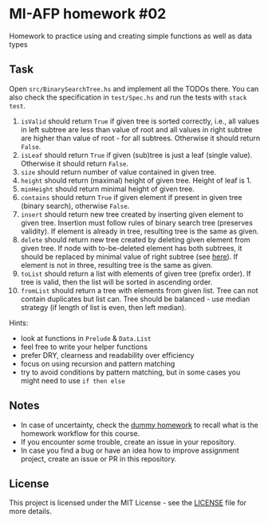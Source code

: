 # MI-AFP homework #02

Homework to practice using and creating simple functions as well as data types

## Task

Open `src/BinarySearchTree.hs` and implement all the TODOs there. You can also check the specification in `test/Spec.hs` and run the tests with `stack test`.

1. `isValid` should return `True` if given tree is sorted correctly, i.e., all values in left subtree are less than value of root and all values in right subtree are higher than value of root - for all subtrees. Otherwise it should return `False`.
2. `isLeaf` should return `True` if given (sub)tree is just a leaf (single value). Otherwise it should return `False`.
3. `size` should return number of value contained in given tree.
4. `height` should return (maximal) height of given tree. Height of leaf is 1.
5. `minHeight` should return minimal height of given tree.
6. `contains` should return `True` if given element if present in given tree (binary search), otherwise `False`.
7. `insert` should return new tree created by inserting given element to given tree. Insertion must follow rules of binary search tree (preserves validity). If element is already in tree, resulting tree is the same as given.
8. `delete` should return new tree created by deleting given element from given tree. If node with to-be-deleted element has both subtrees, it should be replaced by minimal value of right subtree (see [here](https://www.geeksforgeeks.org/binary-search-tree-set-2-delete/)). If element is not in three, resulting tree is the same as given.
9. `toList` should return a list with elements of given tree (prefix order). If tree is valid, then the list will be sorted in ascending order.
10. `fromList` should return a tree with elements from given list. Tree can not contain duplicates but list can. Tree should be balanced - use median strategy (if length of list is even, then left median). 

Hints: 

  * look at functions in `Prelude` & `Data.List` 
  * feel free to write your helper functions
  * prefer DRY, clearness and readability over efficiency
  * focus on using recursion and pattern matching
  * try to avoid conditions by pattern matching, but in some cases you might need to use `if then else`

## Notes 

 * In case of uncertainty, check the [dummy homework](https://github.com/MI-AFP/hw00) to recall what is the homework workflow for this course.
 * If you encounter some trouble, create an issue in your repository.
 * In case you find a bug or have an idea how to improve assignment project, create an issue or PR in this repository.

## License

This project is licensed under the MIT License - see the [LICENSE](LICENSE)
file for more details.

